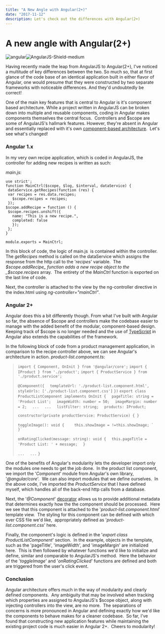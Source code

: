 ```yaml
---
title: "A New Angle with Angular(2+)"
date: "2017-11-12"
description: Let's check out the differences with Angular(2+)
---
```


# A new angle with Angular(2+)

![angular](https://nathanpickard.files.wordpress.com/2017/11/angular.png?w=300)![AngularJS-Shield-medium](https://nathanpickard.files.wordpress.com/2017/11/angularjs-shield-medium.png?w=286)

Having recently made the leap from AngularJS to Angular(2+), I've noticed a multitude of key differences between the two. So much so, that at first glance of the code base of an identical application built in either flavor of Angular, one would presume that they were constructed by two separate frameworks with noticeable differences. And they'd undoubtedly be correct!

One of the main key features that is central to Angular is it's component based architecture. While a project written in AngularJS can be broken down into multiple and reusable components, coding in Angular makes components themselves the central focus.  Controllers and $scope are some of AngularJS's hallmark features. However, they're absent in Angular and essentially replaced with it's own [component-based architecture](http://busypeoples.github.io/post/thinking-in-components-angular-js/).  Let's see what's changed!

### Angular 1.x

In my very own recipe application, which is coded in AngularJS, the controller for adding new recipes is written as such:

_main.js_:

 ```
use strict';
function MainCtrl($scope, $log, $interval, dataService) {
  dataService.getRecipes(function (res) {  
  var recipes = res.data.recipes;
    $scope.recipes = recipes;
  });  
 $scope.addRecipe = function () {     
  $scope.recipes.unshift({      
    name: "This is a new recipe.",
    completed: false
    });
  };
}
 
module.exports = MainCtrl;
```

In this block of code, the logic of main.js  is contained within the controller. The _getRecipes_ method is called on the dataService which assigns the response from the http call to the '_recipes_' variable.  The _$scope.addRecipe_ function adds a new recipe object to the _$scope.recipes_ array.  The entirety of the _MainCtrl_ function is exported on the last line of code.

Next, the controller is attached to the view by the ng-controller directive in the index.html using _ng-controller="mainCtrl"_.

### Angular 2+

Angular does this a bit differently though. From what I've built with Angular so far, the absence of $scope and controllers make the codebase easier to manage with the added benefit of the modular, component-based design.  Keeping track of $scope is no longer needed and the use of [TypeScript](https://vsavkin.com/writing-angular-2-in-typescript-1fa77c78d8e8) in Angular also extends the capabilities of the framework.

In the following block of code from a product management application, in comparison to the recipe controller above, we can see Angular's architecture in action. _product-list.component.ts_:

> `import { Component, OnInit } from '@angular/core';` `import { IProduct } from './product';` `import { ProductService } from './product.service';`
> 
> `@Component({` `  templateUrl: './product-list.component.html',` `  styleUrls: ['./product-list.component.css']` `})` `export class ProductListComponent implements OnInit {` `  pageTitle: string = 'Product List';` `  imageWidth: number = 50;` `  imageMargin: number = 2;` `  ...` `  ...` `  listFilter: string;` `  products: IProduct;`
> 
>  `constructor(private productService: ProductService) { }`
> 
>  `toggleImage(): void {` ``    this.showImage = !=this.showImage; `  }` `` 
> 
>  `onRatingClicked(message: string): void {` `  this.pageTitle = 'Product List: ' + message;` `  }`
> 
>  `...` `  ...` `}`

One of the benefits of Angular's modularity lets the developer import only the modules one needs to get the job done.  In the product list component, we import the '_Component_' module from Angular's own library, '_@angular/core_'.  We can also import modules that we define ourselves.  In the above code, I've imported the _ProductService_ that I have defined myself, which handles all of the back-end http calls from a database.

Next, the '_@Component_' [decorator](https://toddmotto.com/angular-decorators) allows us to provide additional metadata that determines exactly how the the component should be processed.  Here we see that this component is attached to the '_product-list.component.html_' template view.  The styling for this component can be defined with which ever CSS file we'd like,  appropriately defined as '_product-list.component.css_' here.

Finally, the component's logic is defined in the '_export class ProductListComponent_' section.  In the example, objects in the template, such as the 'pageTitle', 'imageWidth', and 'imageMargin' are initialized here.  This is then followed by whatever functions we'd like to initialize and define, similar and comparable to AngularJS's method.  Here the behavior of the '_toggleImage_' and '_onRatingClicked_' functions are defined and both are triggered from the user's click event.

### Conclusion

Angular architecture offers much in the way of modularity and clearly defined components.  Any ambiguity that may be involved when tracking which properties are assigned to AngularJS's $scope object, along with injecting controllers into the view, are no more.  The separations of concerns is more pronounced in Angular and defining exactly how we'd like the components to behave makes for a cleaner codebase.  So far, I've found that constructing new application features while maintaining the existing project code is much easier in Angular 2+.  Cheers to modularity!